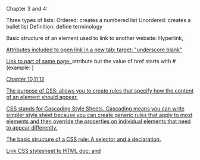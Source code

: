 Chapter 3 and 4:

Three types of lists:
Ordered: creates a numbered list
Unordered: creates a bullet list
Definition: define terminology

Basic structure of an element used to link to another website: Hyperlink, <a href="website">

Attributes included to open link in a new tab: target: "underscore blank"

Link to part of same page: <a> attribute but the value of href starts with # (example: <a href= "#top">)

Chapter 10,11,12

The purpose of CSS: allows you to create rules that specify how the content of an element should appear.

CSS stands for Cascading Style Sheets.
Cascading means you can write simpler style sheet because you can create generic rules that apply to most elements and then override the properties on individual elements that need to appear differently.

The basic structure of a CSS rule: A selector and a declaration.

Link CSS stylesheet to HTML doc: <link> and <style>

Useful to use external stylesheets: when building a site with more than one page, to keep them uniform.

Color Hex Code: Six digit code that represents the ammount of red, green, and blue in a color.

3 parts of HSL: Hue, Saturation, Lightness

3 types of fonts: Serif; extra detail. Sans-Serif; straight ends, cleaner. Monospace; fixed width.

Font size units: Pixels, Percentages, EMS (equivalent to the width of the letter M).


